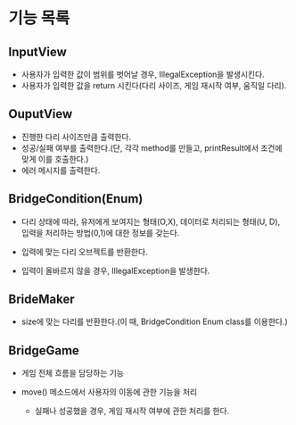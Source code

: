 # 기능 목록



## InputView
- 사용자가 입력한 값이 범위를 벗어날 경우, IllegalException을 발생시킨다.
- 사용자가 입력한 값을 return 시킨다(다리 사이즈, 게임 재시작 여부, 움직일 다리).


## OuputView

- 진행한 다리 사이즈만큼 출력한다.
- 성공/실패 여부를 출력한다.(단, 각각 method를 만들고, printResult에서 조건에 맞게 이를 호출한다.)
- 에러 메시지를 출력한다.

## BridgeCondition(Enum)

- 다리 상태에 따라, 유저에게 보여지는 형태(O,X), 데이터로 처리되는 형태(U, D), 입력을 처리하는 방법(0,1)에 대한 정보를 갖는다.

- 입력에 맞는 다리 오브젝트를 반환한다.

- 입력이 올바르지 않을 경우, IllegalException을 발생한다.

## BrideMaker

- size에 맞는 다리를 반환한다.(이 때, BridgeCondition Enum class를 이용한다.)

## BridgeGame

- 게임 전체 흐름을 담당하는 기능

- move() 메소드에서 사용자의 이동에 관한 기능을 처리
    - 실패나 성공했을 경우, 게임 재시작 여부에 관한 처리를 한다. 